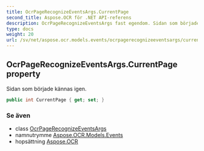 ```yaml
---
title: OcrPageRecognizeEventsArgs.CurrentPage
second_title: Aspose.OCR för .NET API-referens
description: OcrPageRecognizeEventsArgs fast egendom. Sidan som började kännas igen.
type: docs
weight: 20
url: /sv/net/aspose.ocr.models.events/ocrpagerecognizeeventsargs/currentpage/
---
```

## OcrPageRecognizeEventsArgs.CurrentPage property

Sidan som började kännas igen.

```csharp
public int CurrentPage { get; set; }
```

### Se även

* class [OcrPageRecognizeEventsArgs](../)
* namnutrymme [Aspose.OCR.Models.Events](../../ocrpagerecognizeeventsargs/)
* hopsättning [Aspose.OCR](../../../)


